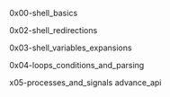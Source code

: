 0x00-shell_basics

0x02-shell_redirections

0x03-shell_variables_expansions

0x04-loops_conditions_and_parsing

x05-processes_and_signals
advance_api

